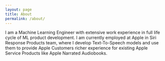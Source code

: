 ```yaml
---
layout: page
title: About
permalink: /about/
---
```


I am a Machine Learning Engineer with extensive work experience in full life cycle of ML product development. 
I am currently employed at Apple in Siri Response Products team, where I develop Text-To-Speech models and 
use them to provide Apple Customers richer experience for existing Apple Service Products like Apple Narrated 
Audiobooks. 
